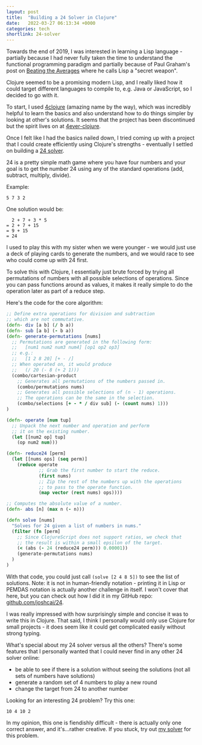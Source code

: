 ```yaml
---
layout: post
title:  "Building a 24 Solver in Clojure"
date:   2022-03-27 06:13:34 +0000
categories: tech
shortlink: 24-solver
---
```


Towards the end of 2019, I was interested in learning a Lisp language - partially because I had never fully taken the time to understand the functional programming paradigm and partially because of Paul Graham's post on [Beating the Averages](http://www.paulgraham.com/avg.html) where he calls Lisp a "secret weapon".

Clojure seemed to be a promising modern Lisp, and I really liked how it could target different languages to compile to, e.g. Java or JavaScript, so I decided to go with it.

To start, I used [4clojure](https://github.com/4clojure/4clojure) (amazing name by the way), which was incredibly helpful to learn the basics and also understand how to do things simpler by looking at other's solutions. It seems that the project has been discontinued but the spirit lives on at [4ever-clojure](https://4clojure.oxal.org/).

Once I felt like I had the basics nailed down, I tried coming up with a project that I could create efficiently using Clojure's strengths - eventually I settled on building a [24 solver](https://joshcai.com/24/).

24 is a pretty simple math game where you have four numbers and your goal is to get the number 24 using any of the standard operations (add, subtract, multiply, divide).

Example:

```
5 7 3 2
```

One solution would be:

```
  2 + 7 + 3 * 5
= 2 + 7 + 15
= 9 + 15
= 24
```

I used to play this with my sister when we were younger - we would just use a deck of playing cards to generate the numbers, and we would race to see who could come up with 24 first. 

To solve this with Clojure, I essentially just brute forced by trying all permutations of numbers with all possible selections of operations. Since you can pass functions around as values, it makes it really simple to do the operation later as part of a reduce step.

Here's the code for the core algorithm:

```clojure
;; Define extra operations for division and subtraction
;; which are not commutative.
(defn- div [a b] (/ b a))
(defn- sub [a b] (- b a))
(defn- generate-permutations [nums]
  ;; Permutations are generated in the following form:
  ;;   [num1 num2 num3 num4] [op1 op2 op3]
  ;; e.g.: 
  ;;   [1 2 8 20] [+ - /]
  ;; When operated on, it would produce
  ;;   (/ 20 (- 8 (+ 2 1)))
  (combo/cartesian-product 
    ;; Generates all permutations of the numbers passed in.
    (combo/permutations nums)
    ;; Generates all possible selections of (n - 1) operations.
    ;; The operations can be the same in the selection.
    (combo/selections [+ - * / div sub] (- (count nums) 1)))
)

(defn- operate [num tup]
  ;; Unpack the next number and operation and perform
  ;; it on the existing number.
  (let [[num2 op] tup]
    (op num2 num)))

(defn- reduce24 [perm]
  (let [[nums ops] (seq perm)]
    (reduce operate
            ;; Grab the first number to start the reduce.
            (first nums)
            ;; Zip the rest of the numbers up with the operations
            ;; to pass to the operate function.
            (map vector (rest nums) ops))))

;; Computes the absolute value of a number.
(defn- abs [n] (max n (- n)))

(defn solve [nums]
  "Solves for 24 given a list of numbers in nums."
  (filter (fn [perm]
    ;; Since ClojureScript does not support ratios, we check that
    ;; the result is within a small epsilon of the target.
    (< (abs (- 24 (reduce24 perm))) 0.00001))
    (generate-permutations nums)
  )
)
```

With that code, you could just call `(solve [2 4 8 5])` to see the list of solutions. Note: it is not in human-friendly notation - printing it in Lisp or PEMDAS notation is actually another challenge in itself. I won't cover that here, but you can check out how I did it in my GitHub repo: [github.com/joshcai/24](https://github.com/joshcai/24).

I was really impressed with how surprisingly simple and concise it was to write this in Clojure. That said, I think I personally would only use Clojure for small projects - it does seem like it could get complicated easily without strong typing. 

What's special about my 24 solver versus all the others? There's some features that I personally wanted that I could never find in any other 24 solver online:

- be able to see if there is a solution without seeing the solutions (not all sets of numbers have solutions)
- generate a random set of 4 numbers to play a new round
- change the target from 24 to another number

Looking for an interesting 24 problem? Try this one:

```
10 4 10 2
```

In my opinion, this one is fiendishly difficult - there is actually only one correct answer, and it's...rather creative. If you stuck, try out [my solver](https://joshcai.com/24/?a=10&b=4&c=10&d=2&target=24) for this problem.